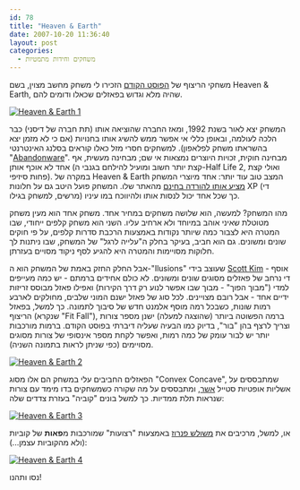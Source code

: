 ```yaml
---
id: 78
title: "Heaven & Earth"
date: 2007-10-20 11:36:40
layout: post
categories: 
  - משחקים וחידות מתמטיות
---
```

משחקי הריצוף של <a href="http://www.gadial.net/2007/10/17/tilings/">הפוסט הקודם</a> הזכירו לי משחק מחשב מצוין, בשם Heaven &amp; Earth, שהיה מלא וגדוש בפאזלים שכאלו ודומים להם.

<a href="{{site.baseurl}}{{site.post_images}}/2007/10/illusion_001.png" title="Heaven &amp; Earth 1"><img src="{{site.baseurl}}{{site.post_images}}/2007/10/illusion_001.png" alt="Heaven &amp; Earth 1" /></a>

המשחק יצא לאור בשנת 1992, ומאז החברה שהוציאה אותו (תת חברה של דיסני) כבר הלכה לעולמה, ובאופן כללי אי אפשר ממש להשיג אותו בחנויות (אם כי לא מזמן יצא בהשראתו  משחק לפלאפון). למשחקים חסרי מזל כאלו קוראים בסלנג האינטרנטי "<a href="http://en.wikipedia.org/wiki/Abandonware">Abandonware</a>". מבחינה חוקית, זכויות היוצרים נמצאות אי שם; מבחינה מעשית, אף אחד לא אוכף אותן (קצת יותר חשוב ומועיל להילחם בגנבי ה-Half Life 2, ואולי קצת פחות סיזיפי). במקרה של Heaven &amp; Earth המצב טוב עוד יותר: אחד מיוצרי המשחק <a href="http://www.iangilman.com/software/heavenearth.php">מציע אותו להורדה בחינם</a> מהאתר שלו. המשחק פועל היטב גם על חלונות XP (די מרשים, למשחק בגילו) כך שכל אחד יכול לנסות אותו ולהיווכח במו עיניו.

מהו המשחק? למעשה, הוא שלושה משחקים במחיר אחד. משחק אחד הוא מעין משחק מטוטלת שאיני אוהב במיוחד ולא ארחיב עליו. השני הוא משחק קלפים ייחודי, שבו המטרה היא לצבור כמה שיותר נקודות באמצעות הרכבת סדרות קלפים, על פי חוקים שונים ומשונים. גם הוא חביב, בעיקר בחלק ה"עלייה לרגל" של המשחק, שבו ניתנות לך חלוקות מסויימות והמטרה היא להגיע לסף ניקוד מסויים בעזרתן.

אבל החלק החזק באמת של המשחק הוא ה-"Ilusions" שעוצב בידי <a href="http://www.scottkim.com/">Scott Kim</a> - אוסף די נרחב של פאזלים מסוגים שונים ומשונים. לא כולם אחידים ברמתם - יש כמה מעייפים למדי ("מבוך הפוך" - מבוך שבו אפשר לנוע רק דרך הקירות) ואפילו פאזל מבוסס זריזות ידיים אחד - אבל רובם מצויינים. לכל סוג של פאזל ישנם המוני שלבים, מחולקים לארבע רמות שונות, כשבכל רמה מוסף אלמנט חדש של סיבוך לתמונה. כך למשל, בפאזל הריצוף (שנקרא "Fit Fall"), ברמה הפשוטה ביותר (שהוצגה למעלה) ישנן מספר צורות וצריך לרצף בהן "בור", בדיוק כמו הבעיה שעליה דיברתי בפוסט הקודם. ברמות מורכבות יותר יש לבור עומק של כמה רמות, ואפשר לקחת מספר אינסופי של צורות מסוגים מסויימים (כפי שניתן לראות בתמונה השניה).

<a href="{{site.baseurl}}{{site.post_images}}/2007/10/illusion_002.png" title="Heaven &amp; Earth 2"><img src="{{site.baseurl}}{{site.post_images}}/2007/10/illusion_002.png" alt="Heaven &amp; Earth 2" /></a>

הפאזלים החביבים עלי במשחק הם אלו מסוג "Convex Concave", שמתבססים על אשליות אופטיות סטייל <a href="http://he.wikipedia.org/wiki/%D7%9E%D7%95%D7%A8%D7%99%D7%A5_%D7%A7%D7%95%D7%A8%D7%A0%D7%9C%D7%99%D7%A1_%D7%90%D7%A9%D7%A8">אשר</a>, ומתבססים על מה שקורה כשמשחקים בדו מימד עם צורות שנראות תלת ממדיות. כך למשל בונים "קוביה" בעזרת צדדים שלה:

<a href="{{site.baseurl}}{{site.post_images}}/2007/10/illusion_004.png" title="Heaven &amp; Earth 3"><img src="{{site.baseurl}}{{site.post_images}}/2007/10/illusion_004.png" alt="Heaven &amp; Earth 3" /></a>

או, למשל, מרכיבים את <a href="http://en.wikipedia.org/wiki/Penrose_triangle">משולש פנרוז</a> באמצעות "רצועות" שמורכבות מ<strong>פאות</strong> של קוביות (ולא מהקוביות עצמן...):

<a href="{{site.baseurl}}{{site.post_images}}/2007/10/illusion_000.png" title="Heaven &amp; Earth 4"><img src="{{site.baseurl}}{{site.post_images}}/2007/10/illusion_000.png" alt="Heaven &amp; Earth 4" /></a>

נסו ותהנו!
